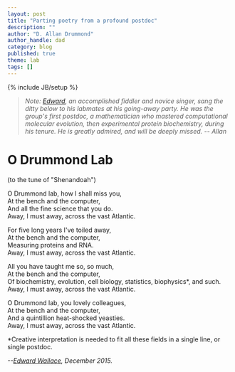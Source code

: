 ```yaml
---
layout: post
title: "Parting poetry from a profound postdoc"
description: ""
author: "D. Allan Drummond"
author_handle: dad
category: blog
published: true
theme: lab
tags: []
---
```

{% include JB/setup %}

> _Note: [Edward][1], an accomplished fiddler and novice singer, sang the ditty below to his labmates at his going-away party. He was the group's first postdoc, a mathematician who mastered computational molecular evolution, then experimental protein biochemistry, during his tenure. He is greatly admired, and will be deeply missed. -- Allan_

O Drummond Lab
==============
(to the tune of "Shenandoah")

O Drummond lab, how I shall miss you,  
At the bench and the computer,  
And all the fine science that you do.  
Away, I must away, across the vast Atlantic.  

For five long years I've toiled away,  
At the bench and the computer,  
Measuring proteins and RNA.  
Away, I must away, across the vast Atlantic.  

All you have taught me so, so much,  
At the bench and the computer,  
Of biochemistry, evolution, cell biology, statistics, biophysics\*, and such.  
Away, I must away, across the vast Atlantic.  

O Drummond lab, you lovely colleagues,  
At the bench and the computer,  
And a quintillion heat-shocked yeasties.  
Away, I must away, across the vast Atlantic.  

\*Creative interpretation is needed to fit all these fields in a single line, or single postdoc.  

_--[Edward Wallace][1], December 2015._

[1]: /team/edward-wallace